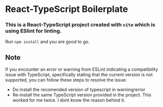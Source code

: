 # React-TypeScript Boilerplate
### This is a React-TypeScript project created with `vite` which is using ESlint for linting.  
Run `npm install` and you are good to go.


## Note
If you encounter an error or warning from ESLint indicating a compatibility issue with TypeScript, specifically stating that the current version is not supported, you can follow these steps to resolve the issue:
- Do install the recomended version of typescript in warning/error 
- Re-install the same TypeScript version provided in the project.
This worked for me twice. I dont know the reason behind it. 
